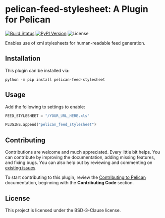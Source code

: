 pelican-feed-stylesheet: A Plugin for Pelican
====================================================

[![Build Status](https://img.shields.io/github/workflow/status/pelican-plugins/pelican-feed-stylesheet/build)](https://github.com/andrlik/pelican-feed-stylesheet/actions)
[![PyPI Version](https://img.shields.io/pypi/v/pelican-feed-stylesheet)](https://pypi.org/project/pelican-feed-stylesheet/)
![License](https://img.shields.io/pypi/l/pelican-feed-stylesheet?color=blue)

Enables use of xml stylesheets for human-readable feed generation.

Installation
------------

This plugin can be installed via:

    python -m pip install pelican-feed-stylesheet

Usage
-----

Add the following to settings to enable:

```python
FEED_STYLESHEET = "/YOUR_URL_HERE.xls"

PLUGINS.append("pelican_feed_stylesheet")
```

Contributing
------------

Contributions are welcome and much appreciated. Every little bit helps. You can contribute by improving the documentation, adding missing features, and fixing bugs. You can also help out by reviewing and commenting on [existing issues][].

To start contributing to this plugin, review the [Contributing to Pelican][] documentation, beginning with the **Contributing Code** section.

[existing issues]: https://github.com/andrlik/pelican-feed-stylesheet/issues
[Contributing to Pelican]: https://docs.getpelican.com/en/latest/contribute.html

License
-------

This project is licensed under the BSD-3-Clause license.
